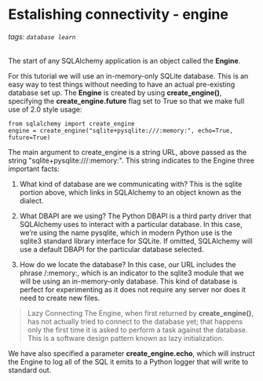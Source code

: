 # Estalishing connectivity - engine
###### tags: `database learn`

The start of any SQLAlchemy application is an object called the **Engine**.

For this tutorial we will use an in-memory-only SQLite database. This is an easy way to test things without needing to have an actual pre-existing database set up. The **Engine** is created by using **create_engine()**, specifying the **create_engine.future** flag set to True so that we make full use of 2.0 style usage:
```python=
from sqlalchemy import create_engine
engine = create_engine("sqlite+pysqlite:///:memory:", echo=True, future=True)
```

The main argument to create_engine is a string URL, above passed as the string "sqlite+pysqlite:///:memory:". This string indicates to the Engine three important facts:

1. What kind of database are we communicating with? This is the sqlite portion above, which links in SQLAlchemy to an object known as the dialect.

2. What DBAPI are we using? The Python DBAPI is a third party driver that SQLAlchemy uses to interact with a particular database. In this case, we’re using the name pysqlite, which in modern Python use is the sqlite3 standard library interface for SQLite. If omitted, SQLAlchemy will use a default DBAPI for the particular database selected.

3. How do we locate the database? In this case, our URL includes the phrase /:memory:, which is an indicator to the sqlite3 module that we will be using an in-memory-only database. This kind of database is perfect for experimenting as it does not require any server nor does it need to create new files.

> Lazy Connecting
> The Engine, when first returned by **create_engine()**, has not actually tried to connect to the database yet; that happens only the first time it is asked to perform a task against the database. This is a software design pattern known as lazy initialization.

We have also specified a parameter **create_engine.echo**, which will instruct the Engine to log all of the SQL it emits to a Python logger that will write to standard out.